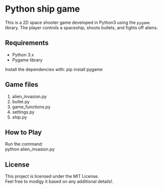 # Python ship game

This is a 2D space shooter game developed in Python3 using the `pygame` library. The player controls a spaceship, shoots bullets, and fights off aliens.

## Requirements

- Python 3.x
- Pygame library

Install the dependencies with:
pip install pygame

## Game files
1. alien_invasion.py  
2. bullet.py  
3. game_functions.py  
4. settings.py  
5. ship.py  

## How to Play
Run the command:  
python alien_invasion.py

## License

This project is licensed under the MIT License.  
Feel free to modigy it based on any additional details!.